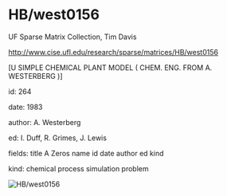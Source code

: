 # HB/west0156

 UF Sparse Matrix Collection, Tim Davis

 http://www.cise.ufl.edu/research/sparse/matrices/HB/west0156

 [U SIMPLE CHEMICAL PLANT MODEL  ( CHEM. ENG. FROM A. WESTERBERG )]

 id: 264

 date: 1983

 author: A. Westerberg

 ed: I. Duff, R. Grimes, J. Lewis

 fields: title A Zeros name id date author ed kind

 kind: chemical process simulation problem

![HB/west0156](http://www2.research.att.com/~yifanhu/GALLERY/GRAPHS/GIF_SMALL/HB@west0156.gif)